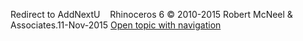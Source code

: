 ---
---

Redirect to AddNextU&#160;
&#160;
Rhinoceros 6 © 2010-2015 Robert McNeel &amp; Associates.11-Nov-2015
 [Open topic with navigation](addnextu.html) 

